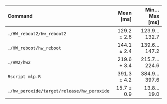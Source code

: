 | Command | Mean [ms] | Min…Max [ms] |
|:---|---:|---:|
| `./HW_reboot2/hw_reboot2` | 129.2 ± 2.6 | 123.9…132.7 |
| `./HW_reboot/hw_reboot` | 144.1 ± 2.4 | 139.6…147.2 |
| `./HW2/hw2` | 219.6 ± 3.4 | 215.7…224.6 |
| `Rscript mlp.R` | 391.3 ± 4.2 | 384.9…397.6 |
| `./hw_peroxide/target/release/hw_peroxide` | 15.7 ± 0.9 | 13.8…19.0 |
